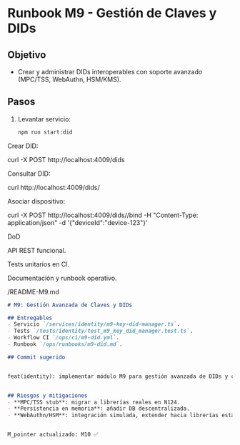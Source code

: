 
# Runbook M9 - Gestión de Claves y DIDs

## Objetivo
- Crear y administrar DIDs interoperables con soporte avanzado (MPC/TSS, WebAuthn, HSM/KMS).

## Pasos
1. Levantar servicio:
   ```bash
   npm run start:did


Crear DID:

curl -X POST http://localhost:4009/dids


Consultar DID:

curl http://localhost:4009/dids/<id>


Asociar dispositivo:

curl -X POST http://localhost:4009/dids/<id>/bind -H "Content-Type: application/json" -d '{"deviceId":"device-123"}'

DoD

API REST funcional.

Tests unitarios en CI.

Documentación y runbook operativo.


/README-M9.md
```markdown
# M9: Gestión Avanzada de Claves y DIDs

## Entregables
- Servicio `/services/identity/m9-key-did-manager.ts`.
- Tests `/tests/identity/test_m9_key_did_manager.test.ts`.
- Workflow CI `/ops/ci/m9-did.yml`.
- Runbook `/ops/runbooks/m9-did.md`.

## Commit sugerido


feat(identity): implementar módulo M9 para gestión avanzada de DIDs y claves


## Riesgos y mitigaciones
- **MPC/TSS stub**: migrar a librerías reales en N124.
- **Persistencia en memoria**: añadir DB descentralizada.
- **WebAuthn/HSM**: integración simulada, extender hacia librerías estándar.


M_pointer actualizado: M10 ✅

